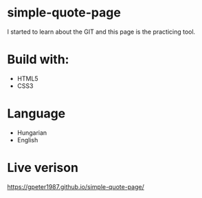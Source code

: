 # simple-quote-page
I started to learn about the GIT and this page is the practicing tool.

# Build with:
 - HTML5
 - CSS3
 
 # Language
 - Hungarian
 - English
 
 # Live verison
 https://gpeter1987.github.io/simple-quote-page/
